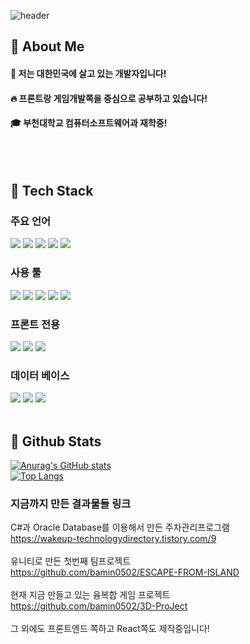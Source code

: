 <div>
  
  <!--Header-->
  ![header](https://capsule-render.vercel.app/api?type=waving&color=gradient&height=500&section=header&text=안녕하세요!%20-nl-저에%20대해서%20-nl-소개합니다.-nl-%F0%9F%A4%97)
  
</div>

<div>
  <!--Body-->
  
  ## 👀 About Me
  #### :raising_hand: 저는 대한민국에 살고 있는 개발자입니다!<br/>
  #### :fire: 프론트랑 게임개발쪽을 중심으로 공부하고 있습니다!<br/>
  #### :mortar_board: 부천대학교 컴퓨터소프트웨어과 재학중!
  <br/>
  <br/>
  
  ## 🧱 Tech Stack
  ### 주요 언어
  <!--C++-->
  <img src="https://img.shields.io/badge/C++-3776AB?style=flat-square&logo=cplusplus&logoColor=white"/>
  <!--C#-->
  <img src="https://img.shields.io/badge/c%23-%23239120.svg?style=flat-square&logo=C-sharp&logoColor=white"/>
  <!--Java-->
  <img src="https://img.shields.io/badge/java-%23ED8B00.svg?style=flat-square&logo=openjdk&logoColor=white"/>
  <!--JavaScript-->
  <img src="https://img.shields.io/badge/JavaScript-f7df1e?style=flat-square&logo=javascript&logoColor=white"/>
  <!--TypeScript-->
  <img src="https://img.shields.io/badge/TypeScript-3178c6?style=flat-square&logo=typescript&logoColor=white"/>
  
  ### 사용 툴
  <!--Unity-->
  <img src="https://img.shields.io/badge/Unity-ffffff?style=flat-square&logo=Unity&logoColor=black"/>
  <!--Rider-->
  <img src="https://img.shields.io/badge/Rider-000000?style=flat-square&logo=Rider&logoColor=white"/>
  <!--IntelliJ IDEA-->
  <img src="https://img.shields.io/badge/Intellij IDEA-000000?style=flat-square&logo=intellijidea&logoColor=white"/>
  <!--Visual Studio-->
  <img src="https://img.shields.io/badge/Visual Studio-5c2d91?style=flat-square&logo=visualstudio&logoColor=white"/>
  <!--Git Hub-->
  <img src="https://img.shields.io/badge/git-F05032?style=flat-square&logo=git&logoColor=white">
  <br/>
  
  ### 프론트 전용
  <!--Html-->
  <img src="https://img.shields.io/badge/HTML5-E34F26?style=flat-square&logo=HTML5&logoColor=white"/>
  <!--React-->
  <img src="https://img.shields.io/badge/React-61DAFB?style=flat-square&logo=React&logoColor=white&Color=white"/>
  <!--CSS-->
  <img src="https://img.shields.io/badge/CSS3-1572B6?style=flat-square&logo=CSS3&logoColor=white"/>
  
  ### 데이터 베이스
  <!--Amazon AWS-->
  <img src="https://img.shields.io/badge/Amazon AWS-232F3E?style=flat-square&logo=Amazon AWS&logoColor=white"/>
  <!--Oracle-->
  <img src="https://img.shields.io/badge/Oracle-f80000?style=flat-square&logo=oracle&logoColor=white"/>
  <!--MySQL-->
  <img src="https://img.shields.io/badge/MySQL-4479A1?style=flat-square&logo=MySQL&logoColor=white"/>
  <br/>
  <br/>
  
  ## 🤔 Github Stats
  [![Anurag's GitHub stats](https://github-readme-stats.vercel.app/api?username=bamin0502)](https://github.com/anuraghazra/github-readme-stats)
  <br/>
  [![Top Langs](https://github-readme-stats.vercel.app/api/top-langs/?username=bamin0502)](https://github.com/anuraghazra/github-readme-stats)


  ### 지금까지 만든 결과물들 링크
  C#과 Oracle Database를 이용해서 만든 주차관리프로그램 <br/>
  https://wakeup-technologydirectory.tistory.com/9 <br/><br/>
  유니티로 만든 첫번째 팀프로젝트<br/>
  https://github.com/bamin0502/ESCAPE-FROM-ISLAND <br/><br/>
  현재 지금 만들고 있는 융복합 게임 프로젝트 <br/>
  https://github.com/bamin0502/3D-ProJect <br/><br/>
  그 외에도 프론트엔드 쪽하고 React쪽도 제작중입니다!
</div>

<!--
**bamin0502/bamin0502** is a ✨ _special_ ✨ repository because its `README.md` (this file) appears on your GitHub profile.

Here are some ideas to get you started:
- Hi there 👋
- 🔭 I’m currently working on ...
- 🌱 I’m currently learning ...
- 👯 I’m looking to collaborate on ...
- 🤔 I’m looking for help with ...
- 💬 Ask me about ...
- 📫 How to reach me: ...
- 😄 Pronouns: ...
- ⚡ Fun fact: ...
-->
